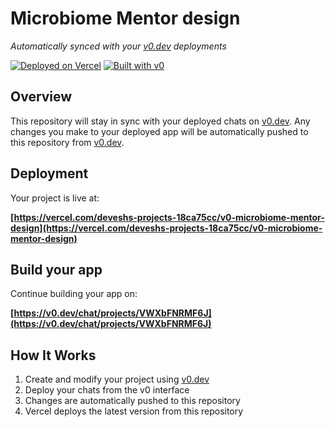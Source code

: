 # Microbiome Mentor design

*Automatically synced with your [v0.dev](https://v0.dev) deployments*

[![Deployed on Vercel](https://img.shields.io/badge/Deployed%20on-Vercel-black?style=for-the-badge&logo=vercel)](https://vercel.com/deveshs-projects-18ca75cc/v0-microbiome-mentor-design)
[![Built with v0](https://img.shields.io/badge/Built%20with-v0.dev-black?style=for-the-badge)](https://v0.dev/chat/projects/VWXbFNRMF6J)

## Overview

This repository will stay in sync with your deployed chats on [v0.dev](https://v0.dev).
Any changes you make to your deployed app will be automatically pushed to this repository from [v0.dev](https://v0.dev).

## Deployment

Your project is live at:

**[https://vercel.com/deveshs-projects-18ca75cc/v0-microbiome-mentor-design](https://vercel.com/deveshs-projects-18ca75cc/v0-microbiome-mentor-design)**

## Build your app

Continue building your app on:

**[https://v0.dev/chat/projects/VWXbFNRMF6J](https://v0.dev/chat/projects/VWXbFNRMF6J)**

## How It Works

1. Create and modify your project using [v0.dev](https://v0.dev)
2. Deploy your chats from the v0 interface
3. Changes are automatically pushed to this repository
4. Vercel deploys the latest version from this repository